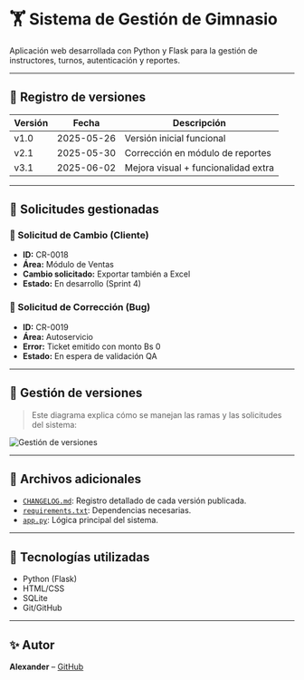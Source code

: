 # 🏋️ Sistema de Gestión de Gimnasio

Aplicación web desarrollada con Python y Flask para la gestión de instructores, turnos, autenticación y reportes.

---

## 📌 Registro de versiones

| Versión | Fecha       | Descripción                          |
|---------|-------------|--------------------------------------|
| v1.0    | 2025-05-26  | Versión inicial funcional            |
| v2.1    | 2025-05-30  | Corrección en módulo de reportes     |
| v3.1    | 2025-06-02  | Mejora visual + funcionalidad extra  |

---

## 🔁 Solicitudes gestionadas

### 📝 Solicitud de Cambio (Cliente)
- **ID:** CR-0018  
- **Área:** Módulo de Ventas  
- **Cambio solicitado:** Exportar también a Excel  
- **Estado:** En desarrollo (Sprint 4)

### 🐛 Solicitud de Corrección (Bug)
- **ID:** CR-0019  
- **Área:** Autoservicio  
- **Error:** Ticket emitido con monto Bs 0  
- **Estado:** En espera de validación QA

---

## 🔧 Gestión de versiones

> Este diagrama explica cómo se manejan las ramas y las solicitudes del sistema:

![Gestión de versiones](static/images/gestion_versiones.png)

---

## 📂 Archivos adicionales

- [`CHANGELOG.md`](CHANGELOG.md): Registro detallado de cada versión publicada.
- [`requirements.txt`](requirements.txt): Dependencias necesarias.
- [`app.py`](app.py): Lógica principal del sistema.

---

## 🚀 Tecnologías utilizadas

- Python (Flask)
- HTML/CSS
- SQLite
- Git/GitHub

---

## ✨ Autor

**Alexander** – [GitHub](https://github.com/Alexgt011)


